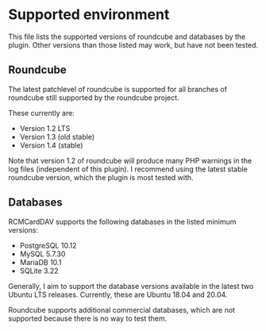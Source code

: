 # Supported environment

This file lists the supported versions of roundcube and databases by the plugin. Other versions than those listed may
work, but have not been tested.

## Roundcube

The latest patchlevel of roundcube is supported for all branches of roundcube still supported by the roundcube project.

These currently are:
  - Version 1.2 LTS
  - Version 1.3 (old stable)
  - Version 1.4 (stable)

Note that version 1.2 of roundcube will produce many PHP warnings in the log files (independent of this plugin). I
recommend using the latest stable roundcube version, which the plugin is most tested with.

## Databases

RCMCardDAV supports the following databases in the listed minimum versions:
  - PostgreSQL 10.12
  - MySQL 5.7.30
  - MariaDB 10.1
  - SQLite 3.22

Generally, I aim to support the database versions available in the latest two Ubuntu LTS releases. Currently, these are
Ubuntu 18.04 and 20.04.

Roundcube supports additional commercial databases, which are not supported because there is no way to test them.
